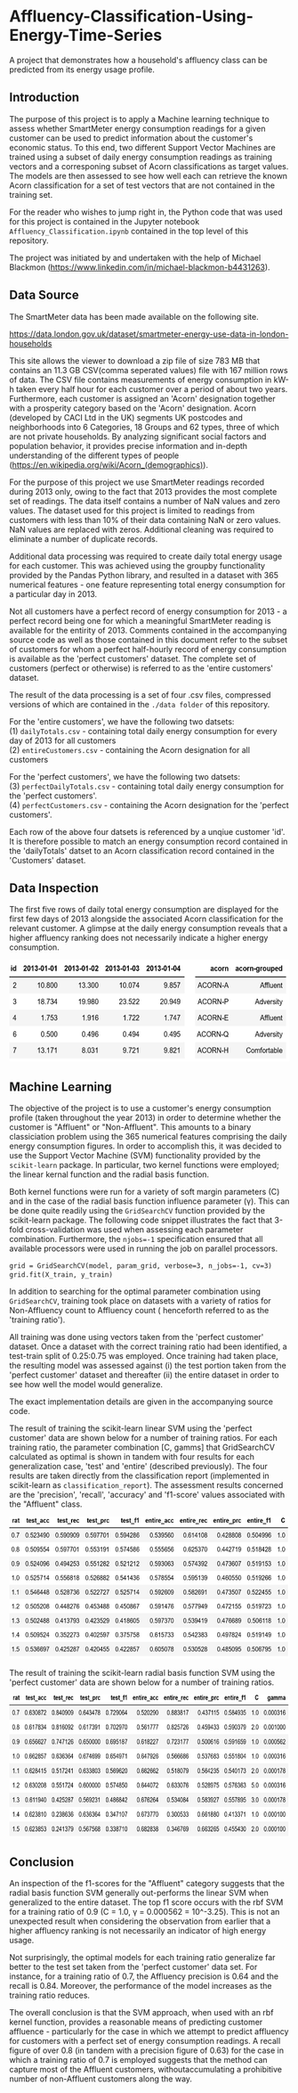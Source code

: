 # Affluency-Classification-Using-Energy-Time-Series
A project that demonstrates how a household's affluency class can be predicted from its energy usage profile.

## Introduction

The purpose of this project is to apply a Machine learning technique to assess whether SmartMeter energy consumption readings
for a given customer can be used to predict information about the customer's economic status. To this end, two different
Support Vector Machines are trained using a subset of daily energy consumption readings as training vectors and a corresponing subset of Acorn classifications as target
values. The models are then assessed to see how well each can retrieve the known Acorn classification for a set of test vectors that are not contained in the training set.

For the reader who wishes to jump right in, the Python code that was used for this project is contained in the Jupyter notebook ```Affluency_Classification.ipynb``` contained
in the top level of this repository.

The project was initiated by and undertaken with the help of Michael Blackmon (https://www.linkedin.com/in/michael-blackmon-b4431263).


## Data Source

The SmartMeter data has been made available on the following site.

https://data.london.gov.uk/dataset/smartmeter-energy-use-data-in-london-households

This site allows the viewer to download a zip file of size 783 MB that contains an 11.3 GB CSV(comma seperated values) file with 167 million rows of data. 
The CSV file contains measurements of energy consumption in kW-h taken every half hour for each customer over a period of about two years. 
Furthermore, each customer is assigned an 'Acorn' designation together with a prosperity category based on the 'Acorn' designation. 
Acorn (developed by CACI Ltd in the UK) segments UK postcodes and neighborhoods into 6 Categories, 18 Groups and 62 types, three of which are not private households. 
By analyzing significant social factors and population behavior, it provides precise information and in-depth understanding 
of the different types of people (https://en.wikipedia.org/wiki/Acorn_(demographics)).

For the purpose of this project we use SmartMeter readings recorded during 2013 only, owing to the fact that 2013 provides the most complete set of readings.
The data itself contains a number of NaN values and zero values. The dataset used for this project is limited to readings from customers with less than 10% of their 
data containing NaN or zero values. NaN values are replaced with zeros. Additional cleaning was required to eliminate a number of duplicate records.

Additional data processing was required to create daily total energy usage for each customer. This was achieved using the groupby functionality provided by the Pandas Python library, 
and resulted in a dataset with 365 numerical features - one feature representing total energy consumption for a particular day in 2013.

Not all customers have a perfect record of energy consumption for 2013 - a perfect record being one for which a meaningful SmartMeter reading is available for the
entirity of 2013. Comments contained in the accompanying source code as well as those contained in this document refer to the subset of customers
for whom a perfect half-hourly record of energy consumption is available as the 'perfect customers' dataset. The complete set of 
customers (perfect or otherwise) is referred to as the 'entire customers' dataset.

The result of the data processing is a set of four .csv files, compressed versions of which are contained in the ```./data folder``` of this repository.

For the 'entire customers', we have the following two datsets:
<br>(1) ```dailyTotals.csv``` - containing total daily energy consumption for every day of 2013 for all customers 
<br>(2) ```entireCustomers.csv``` - containing the Acorn designation for all customers

For the 'perfect customers', we have the following two datsets:
<br>(3) ```perfectDailyTotals.csv``` - containing total daily energy consumption for the 'perfect customers'. 
<br>(4) ```perfectCustomers.csv``` - containing the Acorn designation for the 'perfect customers'.

Each row of the above four datsets is referenced by a unqiue customer 'id'. It is therefore possible to match an energy consumption record contained
in the 'dailyTotals' datset to an Acorn classification record contained in the 'Customers' dataset.

## Data Inspection

The first five rows of daily total energy consumption are displayed for the first few days of 2013 alongside the associated Acorn classification for the relevant customer.
A glimpse at the daily energy consumption reveals that a higher affluency ranking does not necessarily indicate a higher energy consumption.

<p align="center">
    <img src="https://raw.githubusercontent.com/JerryGreenough/Affluency-Classification-Using-Energy-Time-Series/master/img/affluency.png" width="550" height="183">  
</p>

## Machine Learning

The objective of the project is to use a customer's energy consumption profile (taken throughout the year 2013) in order to determine whether the customer
is "Affluent" or "Non-Affluent". This amounts to a binary classiciation problem using the 365 numerical features comprising the daily energy consumption figures. 
In order to accomplish this, it was decided to use the Support Vector Machine (SVM) functionality provided by the ```scikit-learn``` package. In particular, two
kernel functions were employed; the linear kernal function and the radial basis function. 

Both kernel functions were run for a variety of soft margin parameters (C) 
and in the case of the radial basis function influence parameter (&gamma;). This can be done quite readily using the ```GridSearchCV``` function provided by the scikit-learn 
package. The following code snippet illustrates the fact that 3-fold cross-validation was used when assessing each parameter combination. Furthermore, the ```njobs=-1``` specification
ensured that all available processors were used in running the job on parallel processors.

    grid = GridSearchCV(model, param_grid, verbose=3, n_jobs=-1, cv=3)
    grid.fit(X_train, y_train)

In addition to searching for the optimal parameter combination using ```GridSearchCV```, training took place on datasets with a variety of ratios for Non-Affluency count to Affluency count (
henceforth referred to as the 'training ratio').

All training was done using vectors taken from the 'perfect customer' dataset. Once a dataset with the correct training ratio had been identified, a test-train split of 0.25:0.75 was employed.
Once training had taken place, the resulting model was assessed against (i) the test portion taken from the 'perfect customer' dataset and thereafter (ii) the entire dataset in order to see how well
the model would generalize.

The exact implementation details are given in the accompanying source code.

The result of training the scikit-learn linear SVM using the 'perfect customer' data are shown below for a number of training ratios. For each training ratio, the parameter combination
[C, gamms] that GridSearchCV calculated as optimal is shown in tandem with four results for each generalization case, 'test' and 'entire' (described previously). The four results are
taken directly from the classification report (implemented in scikit-learn as ```classification_report```). The assessment results concerned are the 'precision', 'recall', 'accuracy' and 'f1-score' values
associated with the "Affluent" class.

<p align="center">
    <img src="https://raw.githubusercontent.com/JerryGreenough/Affluency-Classification-Using-Energy-Time-Series/master/img/linear.png" width="610" height="255">  
</p>

The result of training the scikit-learn radial basis function SVM using the 'perfect customer' data are shown below for a number of training ratios.

<p align="center">
    <img src="https://raw.githubusercontent.com/JerryGreenough/Affluency-Classification-Using-Energy-Time-Series/master/img/rbf.png" width="650" height="255">  
</p>



## Conclusion

An inspection of the f1-scores for the "Affluent" category suggests that the radial basis function SVM generally out-performs the linear SVM when generalized to the entire dataset.
The top f1 score occurs with the rbf SVM for a training ratio of 0.9 (C = 1.0, &gamma; = 0.000562 = 10^-3.25). This is not an unexpected result when considering the observation from earlier
that a higher affluency ranking is not necessarily an indicator of high energy usage.

Not surprisingly, the optimal models for each training ratio generalize far better to the test set taken from the
'perfect customer' data set. For instance, for a training ratio of 0.7, the Affluency precision is 0.64 and the recall is 0.84. 
Moreover, the performance of the model increases as the training ratio reduces. 

The overall conclusion is that the SVM approach, when used with an rbf kernel function, provides a reasonable means of predicting customer affluence - particularly for the case in 
which we attempt to predict affluency for customers with a perfect set of energy consumption readings. 
A recall figure of over 0.8 (in tandem with a precision figure of 0.63) for the case in which a training ratio of 0.7 is employed suggests that
the method can capture most of the Affluent customers, withoutaccumulating a prohibitive number of non-Affluent customers along the way.






